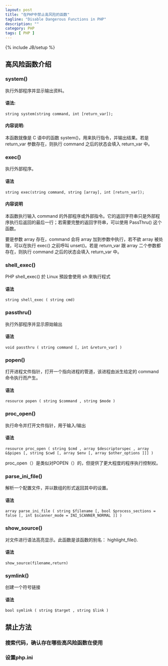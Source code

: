 ```yaml
---
layout: post
title: "在PHP中禁止高风险的函数"
tagline: "Disable Dangerous Functions in PHP"
description: ""
category: PHP
tags: [ PHP ]
---
```

{% include JB/setup %}

## 高风险函数介绍

### system()

执行外部程序并显示输出资料。

#### 语法: 

	string system(string command, int [return_var]);

#### 内容说明:

本函数就像是 C 语中的函数 system()，用来执行指令，并输出结果。若是 return_var 参数存在，则执行 command 之后的状态会填入 return_var 中。

### exec()

执行外部程序。

#### 语法 

	string exec(string command, string [array], int [return_var]);

#### 内容说明

本函数执行输入 command 的外部程序或外部指令。它的返回字符串只是外部程序执行后返回的最后一行；若需要完整的返回字符串，可以使用 PassThru() 这个函数。

要是参数 array 存在，command 会将 array 加到参数中执行，若不欲 array 被处理，可以在执行 exec() 之前呼叫 unset()。若是 return_var 跟 array 二个参数都存在，则执行 command 之后的状态会填入 return_var 中。


### shell_exec()

PHP shell_exec() 於 Linux 預設會使用 sh 來執行程式

#### 语法

	string shell_exec ( string cmd)

### passthru()

执行外部程序并显示原始输出

#### 语法

	void passthru ( string command [, int &return_var] )



### popen()

打开进程文件指针，打开一个指向进程的管道，该进程由派生给定的 command 命令执行而产生。

#### 语法

	resource popen ( string $command , string $mode )

### proc_open()

执行命令并打开文件指针，用于输入/输出

#### 语法

	resource proc_open ( string $cmd , array $descriptorspec , array &$pipes [, string $cwd [, array $env [, array $other_options ]]] )

proc_open（）是类似对POPEN（）的，但提供了更大程度的程序执行控制权。

### parse_ini_file()

解析一个配置文件，并以数组的形式返回其中的设置。

#### 语法

	array parse_ini_file ( string $filename [, bool $process_sections = false [, int $scanner_mode = INI_SCANNER_NORMAL ]] )



### show_source()

对文件进行语法高亮显示。此函数是该函数的别名： highlight_file().

#### 语法

	show_source(filename,return)
	

### symlink()

创建一个符号链接

#### 语法

	bool symlink ( string $target , string $link )

## 禁止方法

### 搜索代码，确认存在哪些高风险函数在使用

### 设置php.ini

